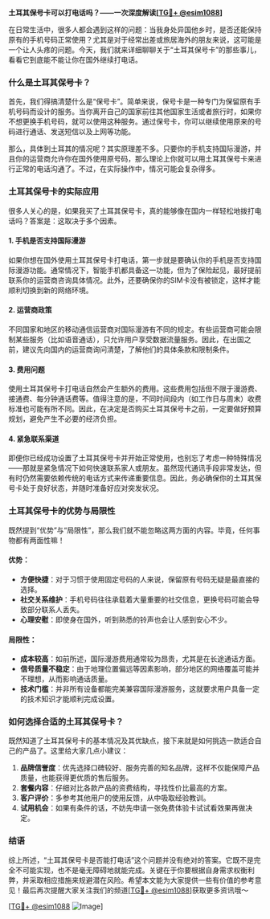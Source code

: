 **土耳其保号卡可以打电话吗？——一次深度解读[[TG💪+ @esim1088](https://t.me/s/esim1088)]**

在日常生活中，很多人都会遇到这样的问题：当我身处异国他乡时，是否还能保持原有的手机号码正常使用？尤其是对于经常出差或旅居海外的朋友来说，这可能是一个让人头疼的问题。今天，我们就来详细聊聊关于“土耳其保号卡”的那些事儿，看看它到底能不能让你在国外继续打电话。

### 什么是土耳其保号卡？

首先，我们得搞清楚什么是“保号卡”。简单来说，保号卡是一种专门为保留原有手机号码而设计的服务。当你离开自己的国家前往其他国家生活或者旅行时，如果你不想更换手机号码，就可以使用这种服务。通过保号卡，你可以继续使用原来的号码进行通话、发送短信以及上网等功能。

那么，具体到土耳其的情况呢？其实原理差不多。只要你的手机支持国际漫游，并且你的运营商允许你在国外使用原号码，那么理论上你就可以用土耳其保号卡来进行正常的电话沟通了。不过，在实际操作中，情况可能会复杂得多。

### 土耳其保号卡的实际应用

很多人关心的是，如果我买了土耳其保号卡，真的能够像在国内一样轻松地拨打电话吗？答案是：这取决于多个因素。

#### 1. **手机是否支持国际漫游**
   如果你想在国外使用土耳其保号卡打电话，第一步就是要确认你的手机是否支持国际漫游功能。通常情况下，智能手机都具备这一功能，但为了保险起见，最好提前联系你的运营商咨询具体情况。此外，还要确保你的SIM卡没有被锁定，这样才能顺利切换到新的网络环境。

#### 2. **运营商政策**
   不同国家和地区的移动通信运营商对国际漫游有不同的规定。有些运营商可能会限制某些服务（比如语音通话），只允许用户享受数据流量服务。因此，在出国之前，建议先向国内的运营商询问清楚，了解他们的具体条款和限制条件。

#### 3. **费用问题**
   使用土耳其保号卡打电话自然会产生额外的费用。这些费用包括但不限于漫游费、接通费、每分钟通话费等。值得注意的是，不同时间段内（如工作日与周末）收费标准也可能有所不同。因此，在决定是否购买土耳其保号卡之前，一定要做好预算规划，避免产生不必要的经济负担。

#### 4. **紧急联系渠道**
   即便你已经成功设置了土耳其保号卡并开始正常使用，也别忘了考虑一种特殊情况——那就是紧急情况下如何快速联系家人或朋友。虽然现代通讯手段非常发达，但有时仍然需要依赖传统的电话方式来传递重要信息。因此，务必确保你的土耳其保号卡处于良好状态，并随时准备好应对突发状况。

### 土耳其保号卡的优势与局限性

既然提到“优势”与“局限性”，那么我们就不能忽略这两方面的内容。毕竟，任何事物都有两面性嘛！

#### 优势：
- **方便快捷**：对于习惯于使用固定号码的人来说，保留原有号码无疑是最直接的选择。
- **社交关系维护**：手机号码往往承载着大量重要的社交信息，更换号码可能会导致部分联系人丢失。
- **心理安慰**：即使身在国外，听到熟悉的铃声也会让人感到安心不少。

#### 局限性：
- **成本较高**：如前所述，国际漫游费用通常较为昂贵，尤其是在长途通话方面。
- **信号质量不稳定**：由于地理位置偏远等因素影响，部分地区的网络覆盖可能并不理想，从而影响通话质量。
- **技术门槛**：并非所有设备都能完美兼容国际漫游服务，这就要求用户具备一定的技术知识才能顺利完成设置。

### 如何选择合适的土耳其保号卡？

既然知道了土耳其保号卡的基本情况及其优缺点，接下来就是如何挑选一款适合自己的产品了。这里给大家几点小建议：

1. **品牌信誉度**：优先选择口碑较好、服务完善的知名品牌，这样不仅能保障产品质量，也能获得更优质的售后服务。
2. **套餐内容**：仔细对比各款产品的资费结构，寻找性价比最高的方案。
3. **客户评价**：多参考其他用户的使用反馈，从中吸取经验教训。
4. **试用机会**：如果有条件的话，不妨先申请一张免费体验卡试试看效果再做决定。

### 结语

综上所述，“土耳其保号卡是否能打电话”这个问题并没有绝对的答案。它既不是完全不可能实现，也不是毫无障碍地就能完成。关键在于你要根据自身需求权衡利弊，并采取相应措施来规避潜在风险。希望本文能为大家提供一些有价值的参考意见！最后再次提醒大家关注我们的频道[[TG💪+ @esim1088](https://t.me/s/esim1088)]获取更多资讯哦～

[[TG💪+ @esim1088](https://t.me/s/esim1088) ![Image](https://i.postimg.cc/4NQfJmqS/Snipaste-2025-05-13-00-14-12.png)]